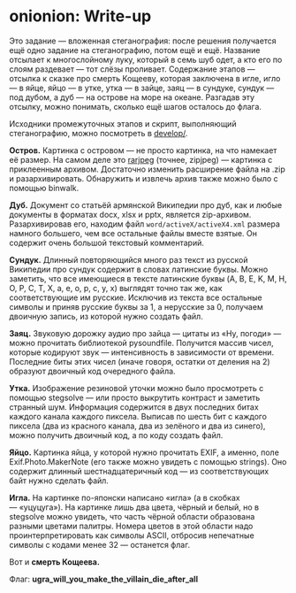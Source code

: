 # onionion: Write-up

Это задание — вложенная стеганография: после решения получается ещё одно задание на стеганографию, потом ещё и ещё. Название отсылает к многослойному луку, который в семь шуб одет, а кто его по слоям раздевает — тот слёзы проливает. Содержание этапов — отсылка к сказке про смерть Кощееву, которая заключена в игле, игло — в яйце, яйцо — в утке, утка — в зайце, заяц — в сундуке, сундук — под дубом, а дуб — на острове на море на океане. Разгадав эту отсылку, можно понимать, сколько ещё шагов осталось до флага.

Исходники промежуточных этапов и скрипт, выполняющий стеганографию, можно посмотреть в [develop/](develop/).

**Остров.** Картинка с островом — не просто картинка, на что намекает её размер. На самом деле это [rarjpeg](https://lurkmo.re/rarjpeg) (точнее, zipjpeg) — картинка с приклеенным архивом. Достаточно изменить расширение файла на .zip и разархивировать. Обнаружить и извлечь архив также можно было с помощью binwalk.

**Дуб.** Документ со статьёй армянской Википедии про дуб, как и любые документы в форматах docx, xlsx и pptx, является zip-архивом. Разархивировав его, находим файл `word/activeX/activeX4.xml` размера намного большего, чем все остальные файлы вместе взятые. Он содержит очень большой текстовый комментарий.

**Сундук.** Длинный повторяющийся много раз текст из русской Википедии про сундук содержит в словах латинские буквы. Можно заметить, что все имеющиеся в тексте латинские буквы (A, B, E, K, M, H, O, P, C, T, X, a, e, o, p, c, y, x) выглядят точно так же, как соответствующие им русские. Исключив из текста все остальные символы и приняв русские буквы за 1, а нерусские за 0, получаем двоичную запись, из которой нужно создать файл.

**Заяц.** Звуковую дорожку аудио про зайца — цитаты из «Ну, погоди» — можно прочитать библиотекой pysoundfile. Получится массив чисел, которые кодируют звук — интенсивность в зависимости от времени. Последние биты этих чисел (иначе говоря, остатки от деления на 2) образуют двоичный код очередного файла.

**Утка.** Изображение резиновой уточки можно было просмотреть с помощью stegsolve — или просто выкрутить контраст и заметить странный шум. Информация содержится в двух последних битах каждого канала каждого пиксела. Выписав по шесть бит с каждого пиксела (два из красного канала, два из зелёного и два из синего), можно получить двоичный код, а по коду создать файл.

**Яйцо.** Картинка яйца, у которой нужно прочитать EXIF, а именно, поле Exif.Photo.MakerNote (его также можно увидеть с помощью strings). Оно содержит длинный шестнадцатеричный код — из соответствующих байт нужно сделать файл.

**Игла.** На картинке по-японски написано «игла» (а в скобках — «уцуцуга»). На картинке лишь два цвета, чёрный и белый, но в stegsolve можно увидеть, что часть чёрной области образована разными цветами палитры. Номера цветов в этой области надо проинтерпретировать как символы ASCII, отбросив непечатные символы с кодами менее 32 — останется флаг.

Вот и **смерть Кощеева.**

Флаг: **ugra\_will\_you\_make\_the\_villain\_die\_after\_all**
